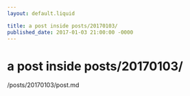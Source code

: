 ```yaml
---
layout: default.liquid

title: a post inside posts/20170103/
published_date: 2017-01-03 21:00:00 -0000
---
```


# a post inside posts/20170103/

/posts/20170103/post.md
